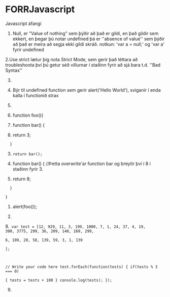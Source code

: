 # FORRJavascript
Javascript áfangi
1. Null, er "Value of nothing" sem þýðir að það er gildi, en það gildir sem ekkert, en þegar þú notar undefined þá er ''absence of value'' sem þýðir að það er meira að segja ekki gildi skráð.
notkun: 'var a = null;' og 'var a' fyrir undefined

2.Use strict lætur þig nota Strict Mode, sem gerir það léttara að troubleshoota því þú getur séð villurnar í staðinn fyrir að sjá bara t.d. ''Bad Syntax''

3. 


5. Býr til undefined function sem gerir alert('Hello World'), sviganir í enda kalla í functionið strax

6. 
 
  2. function foo(){
 
  4. function bar() {
  
  5.   return 3;
  
      }
      
  3.     return bar(); 
  
  6. function bar() { //Þetta overwrite'ar function bar og breytir því í 8 í staðinn fyrir 3.
  
  7.    return 8;
  
      }
      
    }
    
  1. alert(foo()); 
  

7.


8.<code>
  var test = [12, 929, 11, 3, 199, 1000, 7, 1, 24, 37, 4,
    19, 300, 3775, 299, 36, 209, 148, 169, 299,   
    6, 109, 20, 58, 139, 59, 3, 1, 139  
  ];
  
  // Write your code here
  test.forEach(function(tests)
  {
     if(tests % 3 === 0)    
     {
          tests = tests + 100
      }
     console.log(tests);
  });
  </code>

9.

